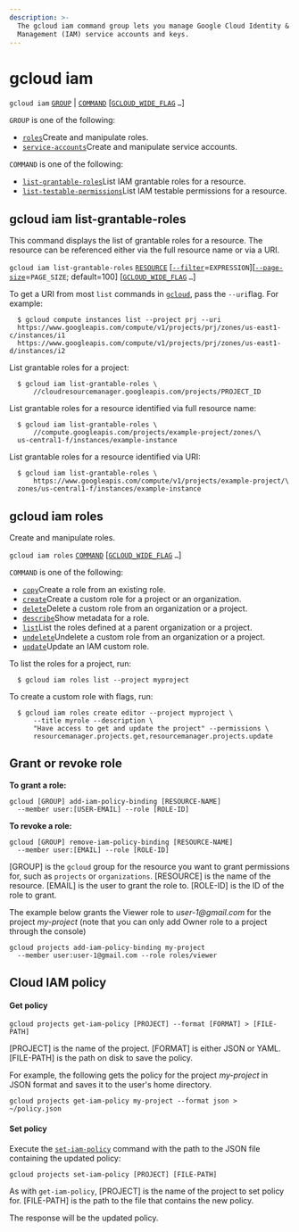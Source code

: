 ```yaml
---
description: >-
  The gcloud iam command group lets you manage Google Cloud Identity & Access
  Management (IAM) service accounts and keys.
---
```


# gcloud iam

`gcloud iam` [`GROUP`](https://cloud.google.com/sdk/gcloud/reference/iam/#GROUP) \| [`COMMAND`](https://cloud.google.com/sdk/gcloud/reference/iam/#COMMAND) \[[`GCLOUD_WIDE_FLAG`](https://cloud.google.com/sdk/gcloud/reference/iam/#GCLOUD-WIDE-FLAGS) `…`\]

`GROUP` is one of the following:

* [`roles`](https://cloud.google.com/sdk/gcloud/reference/iam/roles)Create and manipulate roles.
* [`service-accounts`](https://cloud.google.com/sdk/gcloud/reference/iam/service-accounts)Create and manipulate service accounts.

`COMMAND` is one of the following:

* [`list-grantable-roles`](https://cloud.google.com/sdk/gcloud/reference/iam/list-grantable-roles)List IAM grantable roles for a resource.
* [`list-testable-permissions`](https://cloud.google.com/sdk/gcloud/reference/iam/list-testable-permissions)List IAM testable permissions for a resource.

## gcloud iam list-grantable-roles

This command displays the list of grantable roles for a resource. The resource can be referenced either via the full resource name or via a URI.

`gcloud iam list-grantable-roles` [`RESOURCE`](https://cloud.google.com/sdk/gcloud/reference/iam/list-grantable-roles#RESOURCE) \[[`--filter`](https://cloud.google.com/sdk/gcloud/reference/iam/list-grantable-roles#--filter)=`EXPRESSION`\]\[[`--page-size`](https://cloud.google.com/sdk/gcloud/reference/iam/list-grantable-roles#--page-size)=`PAGE_SIZE`; default=100\] \[[`GCLOUD_WIDE_FLAG`](https://cloud.google.com/sdk/gcloud/reference/iam/list-grantable-roles#GCLOUD-WIDE-FLAGS) `…`\]

To get a URI from most `list` commands in [`gcloud`](https://cloud.google.com/sdk/gcloud/reference), pass the `--uri`flag. For example:

```text
  $ gcloud compute instances list --project prj --uri
  https://www.googleapis.com/compute/v1/projects/prj/zones/us-east1-c/instances/i1
  https://www.googleapis.com/compute/v1/projects/prj/zones/us-east1-d/instances/i2
```

List grantable roles for a project:

```text
  $ gcloud iam list-grantable-roles \
      //cloudresourcemanager.googleapis.com/projects/PROJECT_ID
```

List grantable roles for a resource identified via full resource name:

```text
  $ gcloud iam list-grantable-roles \
      //compute.googleapis.com/projects/example-project/zones/\
  us-central1-f/instances/example-instance
```

List grantable roles for a resource identified via URI:

```text
  $ gcloud iam list-grantable-roles \
      https://www.googleapis.com/compute/v1/projects/example-project/\
  zones/us-central1-f/instances/example-instance
```

## gcloud iam roles

Create and manipulate roles.

`gcloud iam roles` [`COMMAND`](https://cloud.google.com/sdk/gcloud/reference/iam/roles/#COMMAND) \[[`GCLOUD_WIDE_FLAG`](https://cloud.google.com/sdk/gcloud/reference/iam/roles/#GCLOUD-WIDE-FLAGS) `…`\]

`COMMAND` is one of the following:

* [`copy`](https://cloud.google.com/sdk/gcloud/reference/iam/roles/copy)Create a role from an existing role.
* [`create`](https://cloud.google.com/sdk/gcloud/reference/iam/roles/create)Create a custom role for a project or an organization.
* [`delete`](https://cloud.google.com/sdk/gcloud/reference/iam/roles/delete)Delete a custom role from an organization or a project.
* [`describe`](https://cloud.google.com/sdk/gcloud/reference/iam/roles/describe)Show metadata for a role.
* [`list`](https://cloud.google.com/sdk/gcloud/reference/iam/roles/list)List the roles defined at a parent organization or a project.
* [`undelete`](https://cloud.google.com/sdk/gcloud/reference/iam/roles/undelete)Undelete a custom role from an organization or a project.
* [`update`](https://cloud.google.com/sdk/gcloud/reference/iam/roles/update)Update an IAM custom role.

To list the roles for a project, run:

```text
  $ gcloud iam roles list --project myproject
```

To create a custom role with flags, run:

```text
  $ gcloud iam roles create editor --project myproject \
      --title myrole --description \
      "Have access to get and update the project" --permissions \
      resourcemanager.projects.get,resourcemanager.projects.update
```

## Grant or revoke role

**To grant a role:**

```text
gcloud [GROUP] add-iam-policy-binding [RESOURCE-NAME]
  --member user:[USER-EMAIL] --role [ROLE-ID]
```

**To revoke a role:**

```text
gcloud [GROUP] remove-iam-policy-binding [RESOURCE-NAME]
  --member user:[EMAIL] --role [ROLE-ID]
```

\[GROUP\] is the `gcloud` group for the resource you want to grant permissions for, such as `projects` or `organizations`. \[RESOURCE\] is the name of the resource. \[EMAIL\] is the user to grant the role to. \[ROLE-ID\] is the ID of the role to grant.

The example below grants the Viewer role to _user-1@gmail.com_ for the project _my-project_ \(note that you can only add Owner role to a project through the console\)

```text
gcloud projects add-iam-policy-binding my-project
  --member user:user-1@gmail.com --role roles/viewer
```

## Cloud IAM policy

#### Get policy <a id="get_policy"></a>

```text
gcloud projects get-iam-policy [PROJECT] --format [FORMAT] > [FILE-PATH]
```

\[PROJECT\] is the name of the project. \[FORMAT\] is either JSON or YAML. \[FILE-PATH\] is the path on disk to save the policy.

For example, the following gets the policy for the project _my-project_ in JSON format and saves it to the user's home directory.

```text
gcloud projects get-iam-policy my-project --format json > ~/policy.json
```

#### Set policy <a id="set_policy"></a>

Execute the [`set-iam-policy`](https://cloud.google.com/sdk/gcloud/reference/projects/set-iam-policy) command with the path to the JSON file containing the updated policy:

```text
gcloud projects set-iam-policy [PROJECT] [FILE-PATH]
```

As with `get-iam-policy`, \[PROJECT\] is the name of the project to set policy for. \[FILE-PATH\] is the path to the file that contains the new policy.

The response will be the updated policy.


